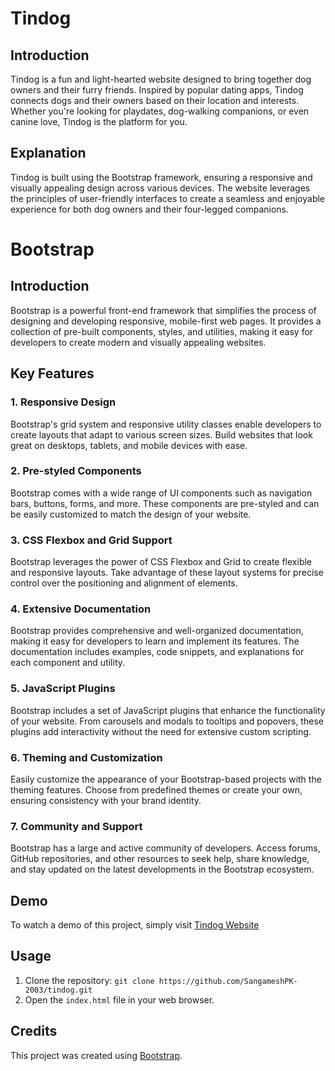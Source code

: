 # Tindog

## Introduction

Tindog is a fun and light-hearted website designed to bring together dog owners and their furry friends. Inspired by popular dating apps, Tindog connects dogs and their owners based on their location and interests. Whether you're looking for playdates, dog-walking companions, or even canine love, Tindog is the platform for you.

## Explanation

Tindog is built using the Bootstrap framework, ensuring a responsive and visually appealing design across various devices. The website leverages the principles of user-friendly interfaces to create a seamless and enjoyable experience for both dog owners and their four-legged companions.

# Bootstrap

## Introduction

Bootstrap is a powerful front-end framework that simplifies the process of designing and developing responsive, mobile-first web pages. It provides a collection of pre-built components, styles, and utilities, making it easy for developers to create modern and visually appealing websites.

## Key Features

### 1. Responsive Design

Bootstrap's grid system and responsive utility classes enable developers to create layouts that adapt to various screen sizes. Build websites that look great on desktops, tablets, and mobile devices with ease.

### 2. Pre-styled Components

Bootstrap comes with a wide range of UI components such as navigation bars, buttons, forms, and more. These components are pre-styled and can be easily customized to match the design of your website.

### 3. CSS Flexbox and Grid Support

Bootstrap leverages the power of CSS Flexbox and Grid to create flexible and responsive layouts. Take advantage of these layout systems for precise control over the positioning and alignment of elements.

### 4. Extensive Documentation

Bootstrap provides comprehensive and well-organized documentation, making it easy for developers to learn and implement its features. The documentation includes examples, code snippets, and explanations for each component and utility.

### 5. JavaScript Plugins

Bootstrap includes a set of JavaScript plugins that enhance the functionality of your website. From carousels and modals to tooltips and popovers, these plugins add interactivity without the need for extensive custom scripting.

### 6. Theming and Customization

Easily customize the appearance of your Bootstrap-based projects with the theming features. Choose from predefined themes or create your own, ensuring consistency with your brand identity.

### 7. Community and Support

Bootstrap has a large and active community of developers. Access forums, GitHub repositories, and other resources to seek help, share knowledge, and stay updated on the latest developments in the Bootstrap ecosystem.

## Demo

To watch a demo of this project, simply visit [Tindog Website](https://your-tindog-url.com) 

## Usage

1. Clone the repository: `git clone https://github.com/SangameshPK-2003/tindog.git`
2. Open the `index.html` file in your web browser.

## Credits

This project was created using [Bootstrap](https://getbootstrap.com/).


